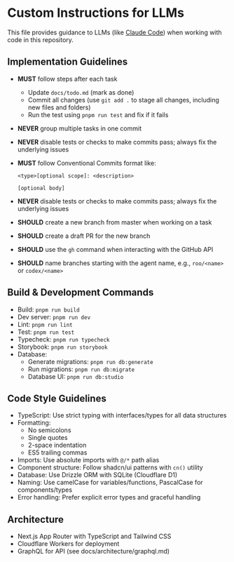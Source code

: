 # Custom Instructions for LLMs

This file provides guidance to LLMs (like [Claude Code](claude.ai/code)) when working with code in this repository.

## Implementation Guidelines

- **MUST** follow steps after each task
  - Update `docs/todo.md` (mark as done)
  - Commit all changes (use `git add .` to stage all changes, including new files and folders)
  - Run the test using `pnpm run test` and fix if it fails
- **NEVER** group multiple tasks in one commit
- **NEVER** disable tests or checks to make commits pass; always fix the underlying issues
- **MUST** follow Conventional Commits format like:

  ```
  <type>[optional scope]: <description>

  [optional body]
  ```

- **NEVER** disable tests or checks to make commits pass; always fix the underlying issues
- **SHOULD** create a new branch from master when working on a task
- **SHOULD** create a draft PR for the new branch
- **SHOULD** use the `gh` command when interacting with the GitHub API
- **SHOULD** name branches starting with the agent name, e.g., `roo/<name>` or `codex/<name>`

## Build & Development Commands

- Build: `pnpm run build`
- Dev server: `pnpm run dev`
- Lint: `pnpm run lint`
- Test: `pnpm run test`
- Typecheck: `pnpm run typecheck`
- Storybook: `pnpm run storybook`
- Database:
  - Generate migrations: `pnpm run db:generate`
  - Run migrations: `pnpm run db:migrate`
  - Database UI: `pnpm run db:studio`

## Code Style Guidelines

- TypeScript: Use strict typing with interfaces/types for all data structures
- Formatting:
  - No semicolons
  - Single quotes
  - 2-space indentation
  - ES5 trailing commas
- Imports: Use absolute imports with `@/*` path alias
- Component structure: Follow shadcn/ui patterns with `cn()` utility
- Database: Use Drizzle ORM with SQLite (Cloudflare D1)
- Naming: Use camelCase for variables/functions, PascalCase for components/types
- Error handling: Prefer explicit error types and graceful handling

## Architecture

- Next.js App Router with TypeScript and Tailwind CSS
- Cloudflare Workers for deployment
- GraphQL for API (see docs/architecture/graphql.md)
